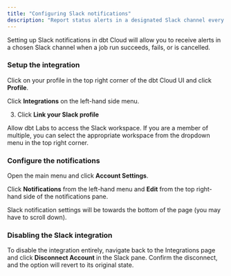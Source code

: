 ```yaml
---
title: "Configuring Slack notifications"
description: "Report status alerts in a designated Slack channel every time you run a job."
---
```


Setting up Slack notifications in dbt Cloud will allow you to receive alerts in a chosen Slack channel when a job run succeeds, fails, or is cancelled.

### Setup the integration

Click on your profile in the top right corner of the dbt Cloud UI and click **Profile**.

Click **Integrations** on the left-hand side menu.

<Lightbox src="/img/docs/dbt-cloud/Navigate-to-integrations.png" title="Navigate to integrations"/>

3. Click **Link your Slack profile**

<Lightbox src="/img/docs/dbt-cloud/Link-your-Slack-Profile.png" title="Link your Slack profile"/>

Allow dbt Labs to access the Slack workspace. If you are a member of multiple, you can select the appropriate workspace from the dropdown menu in the top right corner.

<Lightbox src="/img/docs/dbt-cloud/Allow-dbt-to-access-slack.png" title="Allow dbt access to Slack"/>

### Configure the notifications

Open the main menu and click **Account Settings**.

Click **Notifications** from the left-hand menu and **Edit** from the top right-hand side of the notifications pane.

<Lightbox src="/img/docs/dbt-cloud/Navigate-to-notifications.png" title="Navigate to notifications"/>

Slack notification settings will be towards the bottom of the page (you may have to scroll down).

<Lightbox src="img/docs/dbt-cloud/Configure-Slack-notifications.png" title="Configure Slack notifications"/>

### Disabling the Slack integration

To disable the integration entirely, navigate back to the Integrations page and click **Disconnect Account** in the Slack pane. Confirm the disconnect, and the option will revert to its original state.
